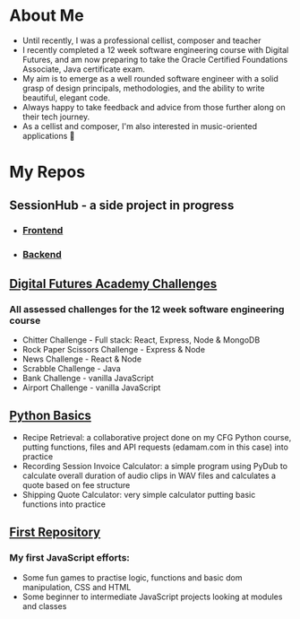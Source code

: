 # About Me 

- Until recently, I was a professional cellist, composer and teacher
- I recently completed a 12 week software engineering course with Digital Futures, and am now preparing to take the Oracle Certified Foundations Associate, Java certificate exam.
- My aim is to emerge as a well rounded software engineer with a solid grasp of design principals, methodologies, and the ability to write beautiful, elegant code. 
- Always happy to take feedback and advice from those further along on their tech journey.
- As a cellist and composer, I'm also interested in music-oriented applications 🎵 

# My Repos
## SessionHub - a side project in progress
  - ### [Frontend](https://github.com/derynL/sessionHubFrontend)
  - ### [Backend](https://github.com/derynL/sessionHubBackend)
## [Digital Futures Academy Challenges](https://github.com/derynL/digital-futures-challenges)
### All assessed challenges for the 12 week software engineering course
-   Chitter Challenge - Full stack: React, Express, Node & MongoDB
-   Rock Paper Scissors Challenge - Express & Node
-   News Challenge - React & Node
-   Scrabble Challenge - Java
-   Bank Challenge - vanilla JavaScript
-   Airport Challenge - vanilla JavaScript
## [Python Basics](https://github.com/derynL/python_projects)
-   Recipe Retrieval: a collaborative project done on my CFG Python course, putting functions, files and API requests (edamam.com in this case) into practice
-   Recording Session Invoice Calculator: a simple program using PyDub to calculate overall duration of audio clips in WAV files and calculates a quote based on fee structure
-   Shipping Quote Calculator: very simple calculator putting basic functions into practice
## [First Repository](https://github.com/derynL/firstRepository)
### My first JavaScript efforts: 
-   Some fun games to practise logic, functions and basic dom manipulation, CSS and HTML
-   Some beginner to intermediate JavaScript projects looking at modules and classes

<!---
derynL/derynL is a ✨ special ✨ repository because its `README.md` (this file) appears on your GitHub profile.
You can click the Preview link to take a look at your changes.
--->
